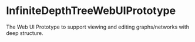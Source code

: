 # InfiniteDepthTreeWebUIPrototype

The Web UI Prototype to support viewing and editing graphs/networks with deep structure.

